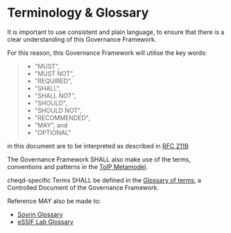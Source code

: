 # Terminology & Glossary

It is important to use consistent and plain language, to ensure that there is a clear understanding of this Governance Framework. 

For this reason, this Governance Framework will utilise the key words:

> * "MUST", 
> * "MUST NOT", 
> * "REQUIRED", 
> * "SHALL", 
> * "SHALL NOT", 
> * "SHOULD", 
> * "SHOULD NOT", 
> * "RECOMMENDED",  
> * "MAY", and  
> * "OPTIONAL"

in this document are to be interpreted as described in [RFC 2119](https://datatracker.ietf.org/doc/html/rfc2119)  


The Governance Framework SHALL also make use of the terms, conventions and patterns in the [ToIP Metamodel](https://wiki.trustoverip.org/display/HOME/ToIP+Governance+Metamodel+Specification).

cheqd-specific Terms SHALL be defined in the [Glossary of terms](https://docs.google.com/document/d/1G-gNBDyQxsCsx27KbkXd84H4WNQNB3OnmsjfhN0jeIM/edit), a Controlled Document of the Governance Framework.  

Reference MAY also be made to:

* [Sovrin Glossary](https://docs.google.com/document/d/1gfIz5TT0cNp2kxGMLFXr19x1uoZsruUe_0glHst2fZ8/edit)
* [eSSIF Lab Glossary](https://essif-lab.pages.grnet.gr/framework/docs/essifLab-glossary) 

